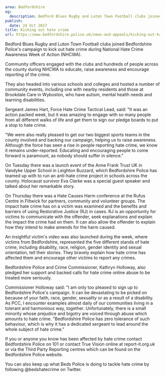 ```yaml
area: Bedfordshire
og:
  description: Bedford Blues Rugby and Luton Town Football clubs joined Bedfordshire Police
publish:
  date: 24 Oct 2017
title: Kicking out hate crime
url: https://www.bedfordshire.police.uk/news-and-appeals/kicking-out-hate-crime
```

Bedford Blues Rugby and Luton Town Football clubs joined Bedfordshire Police's campaign to kick out hate crime during National Hate Crime Awareness Week of Action (NHCWA).

Community officers engaged with the clubs and hundreds of people across the county during NHCWA to educate, raise awareness and encourage reporting of the crime.

They also headed into various schools and colleges and hosted a number of community events, including one with nearby residents and those at Brookdale Care in Wyboston, who have autism, mental health needs and learning disabilities.

Sergeant James Hart, Force Hate Crime Tactical Lead, said: "It was an action packed week, but it was amazing to engage with so many people from all different walks of life and get them to sign our pledge boards to put a stop to hate crime.

"We were also really pleased to get our two biggest sports teams in the county involved and backing our campaign, helping us to raise awareness. Although the force has seen a rise in people reporting hate crime, we know it remains under-reported. Educating and encouraging people to come forward is paramount, as nobody should suffer in silence."

On Tuesday there was a launch event of the Anne Frank Trust UK in Vandyke Upper School in Leighton Buzzard, which Bedfordshire Police has teamed up with to run an anti-hate crime project in schools across the county. Holocaust survivor Eva Clarke was a special guest speaker and talked about her remarkable story.

On Thursday there was a Hate Causes Harm conference at the Rufus Centre in Flitwick for partners, community and volunteer groups. The impact hate crime has on a victim was examined and the benefits and barriers of using Restorative Justice (RJ) in cases. RJ is an opportunity for victims to communicate with the offender, seek explanations and explain the impact the crime had on them. It can also allow the offender to explain how they intend to make amends for the harm caused.

An insightful victim's video was also launched during the week, where victims from Bedfordshire, represented the five different stands of hate crime, including disability, race, religion, gender identity and sexual orientation, tell their stories. They bravely explain how hate crime has affected them and encourage other victims to report any crimes.

Bedfordshire Police and Crime Commissioner, Kathryn Holloway, also pledged her support and backed calls for hate crime online abuse to be treated more seriously.

Commissioner Holloway said: "I am only too pleased to sign up to Bedfordshire Police's campaign. It can be devastating to be picked on because of your faith, race, gender, sexuality or as a result of a disability. As PCC, I encounter examples almost daily of our communities living in a tolerant and harmonious way, together. Unfortunately, there is a small minority whose prejudice and bigotry are voiced through abuse which amounts to hate crime. "Bedfordshire Police has zero tolerance of such behaviour, which is why it has a dedicated sergeant to lead around the whole subject of hate crime."

If you or anyone you know has been affected by hate crime contact Bedfordshire Police on 101 or contact True Vision online at report-it.org.uk or via the Third Party Reporting centres which can be found on the Bedfordshire Police website.

You can also keep up what Beds Police is doing to tackle hate crime by following @bedshatecrime on Twitter.
